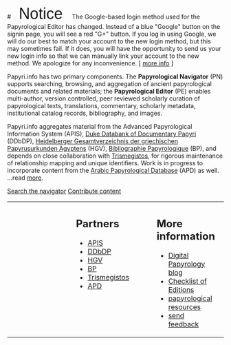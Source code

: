 #<span style="font-family:sans-serif;font-size:36px;margin:.5em">Notice</span>
The Google-based login method used for the Papyrological Editor has changed. Instead of a blue "Google" button on the signin page, you will see a red "G+" button. If you log in using Google, we will do our best to match your account to the new login method, but this may sometimes fail. If it does, you will have the opportunity to send us your new login info so that we can manually link your account to the new method. We apologize for any inconvenience. \[ [more info](/docs/login_change) ]

<span class="papyriDotInfo">Papyri.info</span> has two primary components. The **Papyrological Navigator** (PN) supports searching, browsing, and aggregation of ancient papyrological documents and related materials; the **Papyrological Editor** (PE) enables multi-author, version controlled, peer reviewed scholarly curation of papyrological texts, translations, commentary, scholarly metadata, institutional catalog records, bibliography, and images. 

Papyri.info aggregates material from the Advanced Papyrological Information System 
(APIS), [Duke Databank of Documentary Papyri](ddbdp) (DDbDP), [Heidelberger Gesamtverzeichnis der griechischen Papyrusurkunden Ägyptens](http://www.rzuser.uni-heidelberg.de/~gv0/) (HGV), [Bibliographie Papyrologique](http://www.ulb.ac.be/philo/cpeg/bp.htm) (BP), and depends on close collaboration with  [Trismegistos](http://www.trismegistos.org/), for rigorous maintenance of relationship mapping and unique identifiers. Work is in progress to incorporate content from the [Arabic Papyrological Database](http://orientw.uzh.ch:8080/apd/project.jsp) (APD) as well. ...read [more](docs/about).


<div id="search"> 
  <a href="/search" id="searchbutton">Search the navigator</a>
  <a href="/editor" id="editorbutton">Contribute content</a>
</div>

<table width="100%">
  <tr>
    <td width="50%" valign="top" style="padding-left:10em;padding-right:2em;"><h2>Partners</h2>
    <ul class="about">
      <li><a href="docs/apis" title="learn about the Advanced Papyrological Information System">APIS</a></li>
      <li><a href="/docs/ddbdp" title="learn about the Duke Databank of Documentary Papyri">DDbDP</a></li>
      <li><a href="http://www.rzuser.uni-heidelberg.de/%7Egv0/" title="learn about the Heidelberger Gesamtverzeichnis der griechischen Papyrusurkunden Ägyptens">HGV</a></li>
      <li><a href="http://www.ulb.ac.be/philo/cpeg/bp.htm" title="learn about the Bibliographie Papyrologique">BP</a></li>
      <li><a href="http://www.trismegistos.org/" title="learn about the Trismegistos project">Trismegistos</a></li>
      <li><a href="http://www.ori.uzh.ch/apd" title="learn about the Arabic Papyrological Database">APD</a></li>
    </ul></td>
    <td width="50%" valign="top" style="padding-left:2em;padding-right:10em;"><h2>More information</h2>
    <ul class="about">
      <li><a href="http://digitalpapyrology.blogspot.com/">Digital Papyrology blog</a></li> 
      <li><a href="/docs/checklist">Checklist of Editions</a></li>
      <li><a href="/docs/resources">papyrological resources</a></li>
      <li><a href="feedback.html">send feedback</a></li>
    </ul></td>
  </tr>
</table>
